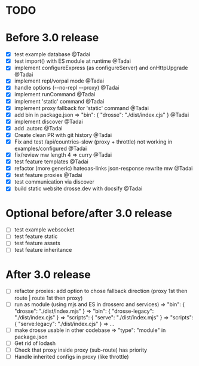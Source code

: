 # TODO

# Before 3.0 release
- [x] test example database @Tadai
- [x] test import() with ES module at runtime @Tadai
- [x] implement configureExpress (as configureServer) and onHttpUpgrade @Tadai
- [x] implement repl/vorpal mode @Tadai
- [x] handle options (--no-repl --proxy) @Tadai
- [x] implement runCommand @Tadai
- [x] implement 'static' command @Tadai
- [x] implement proxy fallback for 'static' command @Tadai
- [x] add bin in package.json => "bin": { "drosse": "./dist/index.cjs" } @Tadai
- [x] implement discover @Tadai
- [x] add .autorc @Tadai
- [x] Create clean PR with git history @Tadai
- [x] Fix and test /api/countries-slow (proxy + throttle) not working in examples/configured @Tadai
- [x] fix/review mw length 4 => curry @Tadai
- [x] test feature templates @Tadai
- [x] refactor (more generic) hateoas-links json-response rewrite mw @Tadai
- [x] test feature proxies @Tadai
- [x] test communication via discover
- [x] build static website drosse.dev with docsify @Tadai

# Optional before/after 3.0 release
- [ ] test example websocket
- [ ] test feature static
- [ ] test feature assets
- [ ] test feature inheritance

# After 3.0 release
- [ ] refactor proxies: add option to chose fallback direction (proxy 1st then route | route 1st then proxy)
- [ ] run as module (using mjs and ES in drosserc and services)
      => "bin": { "drosse": "./dist/index.mjs" }
      => "bin": { "drosse-legacy": "./dist/index.cjs" }
      => "scripts": { "serve": "./dist/index.mjs" }
      => "scripts": { "serve:legacy": "./dist/index.cjs" }
      => ...
- [ ] make drosse usable in other codebase => "type": "module" in package.json
- [ ] Get rid of lodash
- [ ] Check that proxy inside proxy (sub-route) has priority
- [ ] Handle inherited configs in proxy (like throttle)